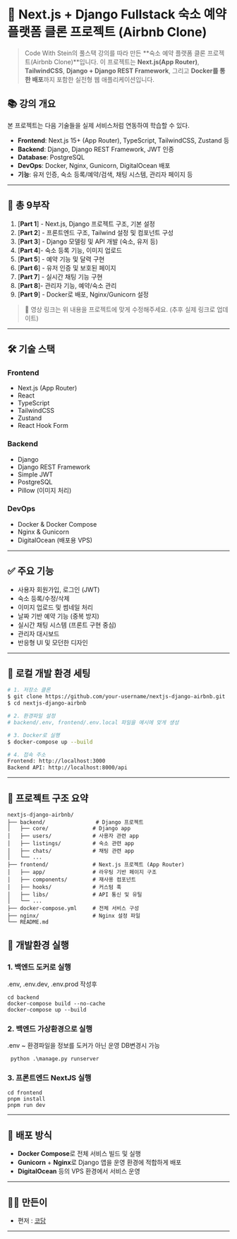 # 🏡 Next.js + Django Fullstack 숙소 예약 플랫폼 클론 프로젝트 (Airbnb Clone)

> Code With Stein의 풀스택 강의를 따라 만든 \*\*숙소 예약 플랫폼 클론 프로젝트(Airbnb Clone)\*\*입니다. 이 프로젝트는 **Next.js(App Router)**, **TailwindCSS**, **Django + Django REST Framework**, 그리고 **Docker를 통한 배포**까지 포함한 실전형 웹 애플리케이션입니다.

## 📚 강의 개요

본 프로젝트는 다음 기술들을 실제 서비스처럼 연동하여 학습할 수 있다.

- **Frontend**: Next.js 15+ (App Router), TypeScript, TailwindCSS, Zustand 등
- **Backend**: Django, Django REST Framework, JWT 인증
- **Database**: PostgreSQL
- **DevOps**: Docker, Nginx, Gunicorn, DigitalOcean 배포
- **기능**: 유저 인증, 숙소 등록/예약/검색, 채팅 시스템, 관리자 페이지 등

---

## 🎥 총 9부작

1. [**Part 1**] - Next.js, Django 프로젝트 구조, 기본 설정
2. [**Part 2**] - 프론트엔드 구조, Tailwind 설정 및 컴포넌트 구성
3. [**Part 3**] - Django 모델링 및 API 개발 (숙소, 유저 등)
4. [**Part 4**]- 숙소 등록 기능, 이미지 업로드
5. [**Part 5**] - 예약 기능 및 달력 구현
6. [**Part 6**] - 유저 인증 및 보호된 페이지
7. [**Part 7**] - 실시간 채팅 기능 구현
8. [**Part 8**]- 관리자 기능, 예약/숙소 관리
9. [**Part 9**] - Docker로 배포, Nginx/Gunicorn 설정

> 🔗 영상 링크는 위 내용을 프로젝트에 맞게 수정해주세요. (추후 실제 링크로 업데이트)

---

## 🛠️ 기술 스택

### Frontend

- Next.js (App Router)
- React
- TypeScript
- TailwindCSS
- Zustand
- React Hook Form

### Backend

- Django
- Django REST Framework
- Simple JWT
- PostgreSQL
- Pillow (이미지 처리)

### DevOps

- Docker & Docker Compose
- Nginx & Gunicorn
- DigitalOcean (배포용 VPS)

---

## ✅ 주요 기능

- 사용자 회원가입, 로그인 (JWT)
- 숙소 등록/수정/삭제
- 이미지 업로드 및 썸네일 처리
- 날짜 기반 예약 기능 (중복 방지)
- 실시간 채팅 시스템 (프론트 구현 중심)
- 관리자 대시보드
- 반응형 UI 및 모던한 디자인

---

## 🐳 로컬 개발 환경 세팅

```bash
# 1. 저장소 클론
$ git clone https://github.com/your-username/nextjs-django-airbnb.git
$ cd nextjs-django-airbnb

# 2. 환경파일 설정
# backend/.env, frontend/.env.local 파일을 예시에 맞게 생성

# 3. Docker로 실행
$ docker-compose up --build

# 4. 접속 주소
Frontend: http://localhost:3000  
Backend API: http://localhost:8000/api
```

---

## 📁 프로젝트 구조 요약

```
nextjs-django-airbnb/
├── backend/                # Django 프로젝트
│   ├── core/              # Django app
│   ├── users/             # 사용자 관련 app
│   ├── listings/          # 숙소 관련 app
│   ├── chats/             # 채팅 관련 app
│   └── ...
├── frontend/              # Next.js 프로젝트 (App Router)
│   ├── app/               # 라우팅 기반 페이지 구조
│   ├── components/        # 재사용 컴포넌트
│   ├── hooks/             # 커스텀 훅
│   ├── libs/              # API 통신 및 유틸
│   └── ...
├── docker-compose.yml     # 전체 서비스 구성
├── nginx/                 # Nginx 설정 파일
└── README.md
```


## 🚀 개발환경 실행

### 1. 백엔드 도커로  실행
.env, .env.dev, .env.prod 작성후
```
cd backend
docker-compose build --no-cache
docker-compose up --build

```

### 2. 백엔드 가상환경으로   실행
.env ~ 환경파일을 정보를 도커가 아닌 운영 DB변경시 가능
```
 python .\manage.py runserver
```

### 3.  프론트엔드 NextJS   실행
```
cd frontend
pnpm install
pnpm run dev
```


---

## 🚀 배포 방식

- **Docker Compose**로 전체 서비스 빌드 및 실행
- **Gunicorn** + **Nginx**로 Django 앱을 운영 환경에 적합하게 배포
- **DigitalOcean** 등의 VPS 환경에서 서비스 운영

---

## 👨‍💻 만든이

- 편저 : [코담](https://codam.kr)
---

